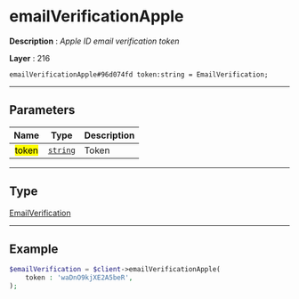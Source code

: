 # emailVerificationApple

**Description** : *Apple ID email verification token*

**Layer** : 216

```tl
emailVerificationApple#96d074fd token:string = EmailVerification;
```

---

## Parameters

| Name | Type | Description |
| :---: | :---: | :--- |
| <mark>token</mark> | [`string`](type/string) | Token |

---

## Type

[EmailVerification](type/EmailVerification)

---

## Example

```php
$emailVerification = $client->emailVerificationApple(
	token : 'waDnO9kjXE2A5beR',
);
```